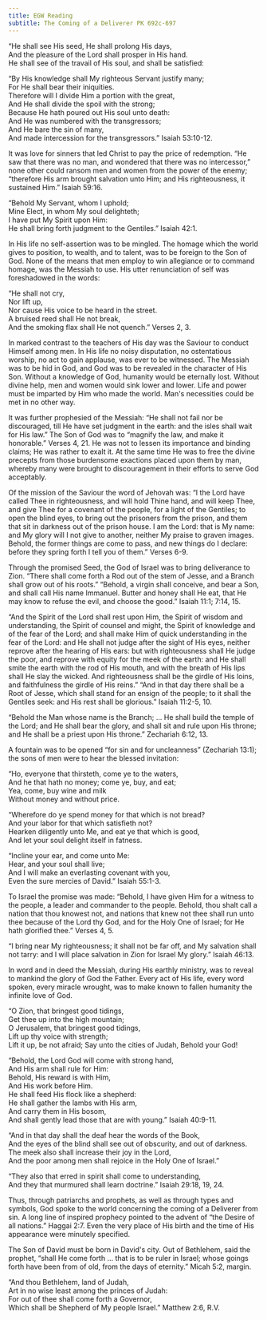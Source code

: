 ```yaml
---
title: EGW Reading
subtitle: The Coming of a Deliverer PK 692c-697
---
```


“He shall see His seed, He shall prolong His days,\
And the pleasure of the Lord shall prosper in His hand.\
He shall see of the travail of His soul, and shall be satisfied:

“By His knowledge shall My righteous Servant justify many;\
For He shall bear their iniquities.\
Therefore will I divide Him a portion with the great,\
And He shall divide the spoil with the strong;\
Because He hath poured out His soul unto death:\
And He was numbered with the transgressors;\
And He bare the sin of many,\
And made intercession for the transgressors.” Isaiah 53:10-12.

It was love for sinners that led Christ to pay the price of redemption. “He saw that there was no man, and wondered that there was no intercessor,” none other could ransom men and women from the power of the enemy; “therefore His arm brought salvation unto Him; and His righteousness, it sustained Him.” Isaiah 59:16.

“Behold My Servant, whom I uphold;\
Mine Elect, in whom My soul delighteth;\
I have put My Spirit upon Him:\
He shall bring forth judgment to the Gentiles.” Isaiah 42:1.

In His life no self-assertion was to be mingled. The homage which the world gives to position, to wealth, and to talent, was to be foreign to the Son of God. None of the means that men employ to win allegiance or to command homage, was the Messiah to use. His utter renunciation of self was foreshadowed in the words:

“He shall not cry,\
Nor lift up,\
Nor cause His voice to be heard in the street.\
A bruised reed shall He not break,\
And the smoking flax shall He not quench.” Verses 2, 3.

In marked contrast to the teachers of His day was the Saviour to conduct Himself among men. In His life no noisy disputation, no ostentatious worship, no act to gain applause, was ever to be witnessed. The Messiah was to be hid in God, and God was to be revealed in the character of His Son. Without a knowledge of God, humanity would be eternally lost. Without divine help, men and women would sink lower and lower. Life and power must be imparted by Him who made the world. Man's necessities could be met in no other way.

It was further prophesied of the Messiah: “He shall not fail nor be discouraged, till He have set judgment in the earth: and the isles shall wait for His law.” The Son of God was to “magnify the law, and make it honorable.” Verses 4, 21. He was not to lessen its importance and binding claims; He was rather to exalt it. At the same time He was to free the divine precepts from those burdensome exactions placed upon them by man, whereby many were brought to discouragement in their efforts to serve God acceptably.

Of the mission of the Saviour the word of Jehovah was: “I the Lord have called Thee in righteousness, and will hold Thine hand, and will keep Thee, and give Thee for a covenant of the people, for a light of the Gentiles; to open the blind eyes, to bring out the prisoners from the prison, and them that sit in darkness out of the prison house. I am the Lord: that is My name: and My glory will I not give to another, neither My praise to graven images. Behold, the former things are come to pass, and new things do I declare: before they spring forth I tell you of them.” Verses 6-9.

Through the promised Seed, the God of Israel was to bring deliverance to Zion. “There shall come forth a Rod out of the stem of Jesse, and a Branch shall grow out of his roots.” “Behold, a virgin shall conceive, and bear a Son, and shall call His name Immanuel. Butter and honey shall He eat, that He may know to refuse the evil, and choose the good.” Isaiah 11:1; 7:14, 15.

“And the Spirit of the Lord shall rest upon Him, the Spirit of wisdom and understanding, the Spirit of counsel and might, the Spirit of knowledge and of the fear of the Lord; and shall make Him of quick understanding in the fear of the Lord: and He shall not judge after the sight of His eyes, neither reprove after the hearing of His ears: but with righteousness shall He judge the poor, and reprove with equity for the meek of the earth: and He shall smite the earth with the rod of His mouth, and with the breath of His lips shall He slay the wicked. And righteousness shall be the girdle of His loins, and faithfulness the girdle of His reins.” “And in that day there shall be a Root of Jesse, which shall stand for an ensign of the people; to it shall the Gentiles seek: and His rest shall be glorious.” Isaiah 11:2-5, 10.

“Behold the Man whose name is the Branch; ... He shall build the temple of the Lord; and He shall bear the glory, and shall sit and rule upon His throne; and He shall be a priest upon His throne.” Zechariah 6:12, 13.

A fountain was to be opened “for sin and for uncleanness” (Zechariah 13:1); the sons of men were to hear the blessed invitation:

“Ho, everyone that thirsteth, come ye to the waters,\
And he that hath no money; come ye, buy, and eat;\
Yea, come, buy wine and milk\
Without money and without price.

“Wherefore do ye spend money for that which is not bread?\
And your labor for that which satisfieth not?\
Hearken diligently unto Me, and eat ye that which is good,\
And let your soul delight itself in fatness.

“Incline your ear, and come unto Me:\
Hear, and your soul shall live;\
And I will make an everlasting covenant with you,\
Even the sure mercies of David.” Isaiah 55:1-3.

To Israel the promise was made: “Behold, I have given Him for a witness to the people, a leader and commander to the people. Behold, thou shalt call a nation that thou knowest not, and nations that knew not thee shall run unto thee because of the Lord thy God, and for the Holy One of Israel; for He hath glorified thee.” Verses 4, 5.

“I bring near My righteousness; it shall not be far off, and My salvation shall not tarry: and I will place salvation in Zion for Israel My glory.” Isaiah 46:13.

In word and in deed the Messiah, during His earthly ministry, was to reveal to mankind the glory of God the Father. Every act of His life, every word spoken, every miracle wrought, was to make known to fallen humanity the infinite love of God.

“O Zion, that bringest good tidings,\
Get thee up into the high mountain;\
O Jerusalem, that bringest good tidings,\
Lift up thy voice with strength;\
Lift it up, be not afraid; Say unto the cities of Judah, Behold your God!

“Behold, the Lord God will come with strong hand,\
And His arm shall rule for Him:\
Behold, His reward is with Him,\
And His work before Him.\
He shall feed His flock like a shepherd:\
He shall gather the lambs with His arm,\
And carry them in His bosom,\
And shall gently lead those that are with young.” Isaiah 40:9-11.

“And in that day shall the deaf hear the words of the Book,\
And the eyes of the blind shall see out of obscurity, and out of darkness.\
The meek also shall increase their joy in the Lord,\
And the poor among men shall rejoice in the Holy One of Israel.”

“They also that erred in spirit shall come to understanding,\
And they that murmured shall learn doctrine.” Isaiah 29:18, 19, 24.

Thus, through patriarchs and prophets, as well as through types and symbols, God spoke to the world concerning the coming of a Deliverer from sin. A long line of inspired prophecy pointed to the advent of “the Desire of all nations.” Haggai 2:7. Even the very place of His birth and the time of His appearance were minutely specified.

The Son of David must be born in David's city. Out of Bethlehem, said the prophet, “shall He come forth ... that is to be ruler in Israel; whose goings forth have been from of old, from the days of eternity.” Micah 5:2, margin.

“And thou Bethlehem, land of Judah,\
Art in no wise least among the princes of Judah:\
For out of thee shall come forth a Governor,\
Which shall be Shepherd of My people Israel.” Matthew 2:6, R.V.